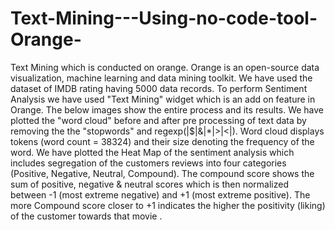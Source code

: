 # Text-Mining---Using-no-code-tool-Orange-
Text Mining which is conducted on orange. Orange is an open-source data visualization, machine learning and data mining toolkit. We have used the dataset of IMDB rating having 5000 data records. To perform Sentiment Analysis we have used "Text Mining" widget which is an add on feature in Orange. The below images show the entire process and its results. We have plotted the "word cloud" before and after pre processing of text data by removing the the "stopwords" and regexp(|\$|&amp;|\*|>|&lt;|). Word cloud displays tokens (word count = 38324) and their size denoting the frequency of the word. We have plotted the Heat Map of the sentiment analysis which includes segregation of the customers reviews into four categories (Positive, Negative, Neutral, Compound). The compound score shows the sum of positive, negative &amp; neutral scores which is then normalized between -1 (most extreme negative) and +1 (most extreme positive). The more Compound score closer to +1 indicates the higher the positivity (liking) of the customer towards that movie .
